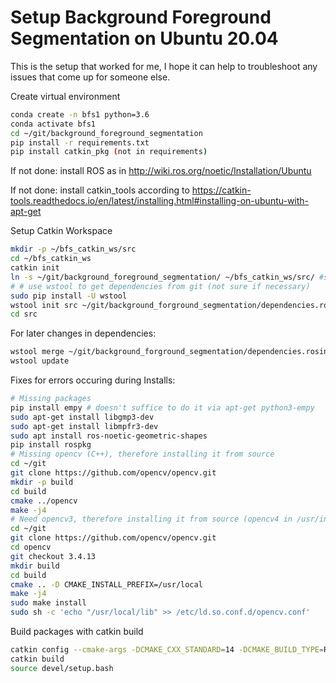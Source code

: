# Setup Background Foreground Segmentation on Ubuntu 20.04

This is the setup that worked for me, I hope it can help to troubleshoot any issues that come up for someone else.

Create virtual environment
```bash
conda create -n bfs1 python=3.6
conda activate bfs1
cd ~/git/background_foreground_segmentation
pip install -r requirements.txt
pip install catkin_pkg (not in requirements)
```
If not done: install ROS as in http://wiki.ros.org/noetic/Installation/Ubuntu

If not done: install catkin_tools according to https://catkin-tools.readthedocs.io/en/latest/installing.html#installing-on-ubuntu-with-apt-get 


Setup Catkin Workspace
```bash
mkdir -p ~/bfs_catkin_ws/src
cd ~/bfs_catkin_ws
catkin init
ln -s ~/git/background_foreground_segmentation/ ~/bfs_catkin_ws/src/ #symlink to git repo
# # use wstool to get dependencies from git (not sure if necessary)
sudo pip install -U wstool
wstool init src ~/git/background_forground_segmentation/dependencies.rosinstall
cd src
```

For later changes in dependencies: 
```bash
wstool merge ~/git/background_forground_segmentation/dependencies.rosinstall
wstool update 
```

Fixes for errors occuring during Installs:
```bash
# Missing packages 
pip install empy # doesn't suffice to do it via apt-get python3-empy 
sudo apt-get install libgmp3-dev
sudo apt-get install libmpfr3-dev
sudo apt install ros-noetic-geometric-shapes
pip install rospkg
# Missing opencv (C++), therefore installing it from source
cd ~/git
git clone https://github.com/opencv/opencv.git
mkdir -p build 
cd build
cmake ../opencv
make -j4
# Need opencv3, therefore installing it from source (opencv4 in /usr/include/, new opencv and opencv2 in /usr/local/include)
cd ~/git 
git clone https://github.com/opencv/opencv.git
cd opencv
git checkout 3.4.13 
mkdir build
cd build 
cmake .. -D CMAKE_INSTALL_PREFIX=/usr/local
make -j4
sudo make install
sudo sh -c 'echo "/usr/local/lib" >> /etc/ld.so.conf.d/opencv.conf'
```

Build packages with catkin build
```bash
catkin config --cmake-args -DCMAKE_CXX_STANDARD=14 -DCMAKE_BUILD_TYPE=Release # necessary for image_undistort, fix proposed by https://github.com/ros/catkin/issues/936
catkin build
source devel/setup.bash
```
